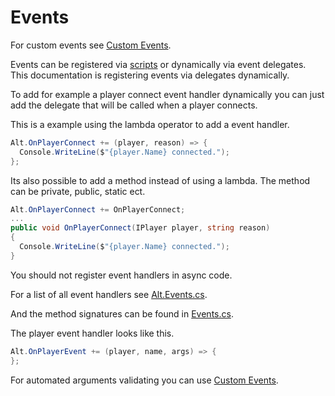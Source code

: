 # Events

For custom events see [Custom Events](https://fabianterhorst.github.io/coreclr-module/articles/custom-events.html).

Events can be registered via [scripts](https://fabianterhorst.github.io/coreclr-module/articles/create-script.html) or dynamically via event delegates.
This documentation is registering events via delegates dynamically.

To add for example a player connect event handler dynamically you can just add the delegate that will be called when a player connects.

This is a example using the lambda operator to add a event handler.

```csharp
Alt.OnPlayerConnect += (player, reason) => {
  Console.WriteLine($"{player.Name} connected.");
};
```

Its also possible to add a method instead of using a lambda. The method can be private, public, static ect.

```csharp
Alt.OnPlayerConnect += OnPlayerConnect;
...
public void OnPlayerConnect(IPlayer player, string reason)
{
  Console.WriteLine($"{player.Name} connected.");
}
```

You should not register event handlers in async code.

For a list of all event handlers see [Alt.Events.cs](https://github.com/FabianTerhorst/coreclr-module/blob/master/api/AltV.Net/Alt.Events.cs).

And the method signatures can be found in [Events.cs](https://github.com/FabianTerhorst/coreclr-module/blob/master/api/AltV.Net/Events/Events.cs).

The player event handler looks like this.

```csharp
Alt.OnPlayerEvent += (player, name, args) => { 
};
```

For automated arguments validating you can use [Custom Events](https://fabianterhorst.github.io/coreclr-module/articles/custom-events.html).
